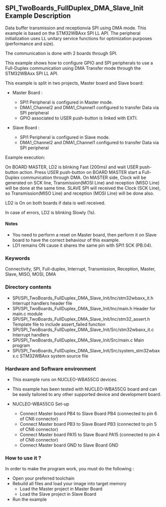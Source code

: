## <b>SPI_TwoBoards_FullDuplex_DMA_Slave_Init Example Description</b>

Data buffer transmission and receptionvia SPI using DMA mode. This example is
based on the STM32WBAxx SPI LL API. The peripheral initialization uses
LL unitary service functions for optimization purposes (performance and size).

The communication is done with 2 boards through SPI.

This example shows how to configure GPIO and SPI peripherals
to use a Full-Duplex communication using DMA Transfer mode through the STM32WBAxx SPI LL API.

This example is split in two projects, Master board and Slave board:

- Master Board :
  - SPI1 Peripheral is configured in Master mode.
  - DMA1_Channel2 and DMA1_Channel1 configured to transfer Data via SPI peripheral
  - GPIO associated to USER push-button is linked with EXTI.

- Slave Board :
  - SPI1 Peripheral is configured in Slave mode.
  - DMA1_Channel2 and DMA1_Channel1 configured to transfer Data via SPI peripheral


Example execution:

On BOARD MASTER, LD2 is blinking Fast (200ms) and wait USER push-button action.
Press USER push-button on BOARD MASTER start a Full-Duplex communication through DMA.
On MASTER side, Clock will be generated on SCK line, Transmission(MOSI Line) and reception (MISO Line)
will be done at the same time.
SLAVE SPI will received  the Clock (SCK Line), so Transmission(MISO Line) and reception (MOSI Line) will be done also.

LD2 is On on both boards if data is well received.

In case of errors, LD2 is blinking Slowly (1s).

#### <b>Notes</b>

 - You need to perform a reset on Master board, then perform it on Slave board
   to have the correct behaviour of this example.
 - LD1 remains ON cause it shares the same pin with SPI1 SCK (PB.04).

### <b>Keywords</b>

Connectivity, SPI, Full-duplex, Interrupt, Transmission, Reception, Master, Slave, MISO, MOSI, DMA

### <b>Directory contents</b>

  - SPI/SPI_TwoBoards_FullDuplex_DMA_Slave_Init/Inc/stm32wbaxx_it.h         Interrupt handlers header file
  - SPI/SPI_TwoBoards_FullDuplex_DMA_Slave_Init/Inc/main.h                  Header for main.c module
  - SPI/SPI_TwoBoards_FullDuplex_DMA_Slave_Init/Inc/stm32_assert.h          Template file to include assert_failed function
  - SPI/SPI_TwoBoards_FullDuplex_DMA_Slave_Init/Src/stm32wbaxx_it.c         Interrupt handlers
  - SPI/SPI_TwoBoards_FullDuplex_DMA_Slave_Init/Src/main.c                  Main program
  - SPI/SPI_TwoBoards_FullDuplex_DMA_Slave_Init/Src/system_stm32wbaxx.c     STM32WBAxx system source file

### <b>Hardware and Software environment</b>

  - This example runs on NUCLEO-WBA55CG devices.

  - This example has been tested with NUCLEO-WBA55CG board and can be
    easily tailored to any other supported device and development board.

  - NUCLEO-WBA55CG Set-up
    - Connect Master board PB4 to Slave Board PB4 (connected to pin 6 of CN6 connector)
    - Connect Master board PB3 to Slave Board PB3 (connected to pin 5 of CN6 connector)
    - Connect Master board PA15 to Slave Board PA15 (connected to pin 4 of CN6 connector)
    - Connect Master board GND to Slave Board GND

### <b>How to use it ?</b>

In order to make the program work, you must do the following :

 - Open your preferred toolchain
 - Rebuild all files and load your image into target memory
    - Load the Master project in Master Board
    - Load the Slave project in Slave Board
 - Run the example

